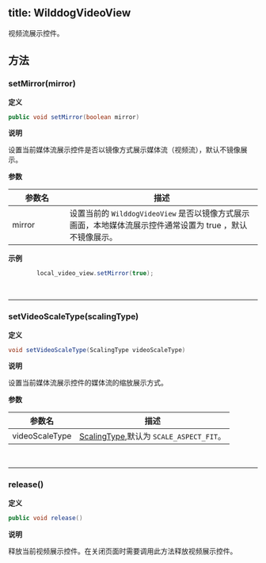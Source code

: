 title: WilddogVideoView
---

视频流展示控件。
## 方法

### setMirror(mirror)

**定义**   

```java
public void setMirror(boolean mirror)
```

**说明**

设置当前媒体流展示控件是否以镜像方式展示媒体流（视频流），默认不镜像展示。

**参数**
<style>
table th:first-of-type {
    width: 100px;
}
</style>

| 参数名 | 描述 |
|---|---|
|mirror|设置当前的 `WilddogVideoView` 是否以镜像方式展示画面，本地媒体流展示控件通常设置为 true ，默认不镜像展示。 |

**示例**

```java
        local_video_view.setMirror(true);
```

</br>

---

### setVideoScaleType(scalingType)

**定义**   

```java
void setVideoScaleType(ScalingType videoScaleType)
```

**说明**

设置当前媒体流展示控件的媒体流的缩放展示方式。

**参数**

| 参数名 | 描述 |
|---|---|
|videoScaleType|[ScalingType](conference/Android/api/scaling-type.html),默认为 `SCALE_ASPECT_FIT`。 |

</br>

---

### release()

**定义**   

```java
public void release()
```

**说明**

释放当前视频展示控件。在关闭页面时需要调用此方法释放视频展示控件。


</br>
